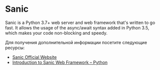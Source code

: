 # Sanic

Sanic is a Python 3.7+ web server and web framework that&#39;s written to go fast. It allows the usage of the async/await syntax added in Python 3.5, which makes your code non-blocking and speedy.

Для получения дополнительной информации посетите следующие ресурсы:

- [Sanic Official Website](https://sanic.dev/en/)
- [Introduction to Sanic Web Framework – Python](https://www.geeksforgeeks.org/introduction-to-sanic-web-framework-python/)
